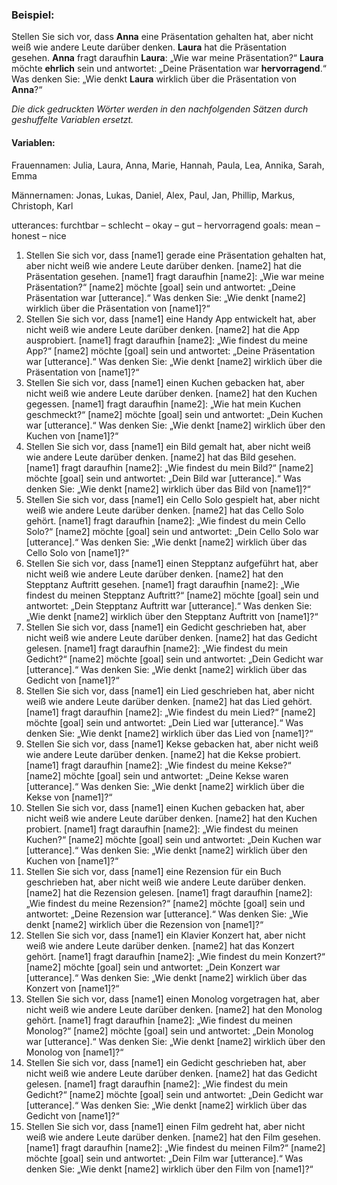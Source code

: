 ### Beispiel:
Stellen Sie sich vor, dass **Anna** eine Präsentation gehalten hat, aber nicht weiß wie andere Leute darüber denken. **Laura** hat die Präsentation gesehen. **Anna** fragt daraufhin **Laura**: „Wie war meine Präsentation?“
**Laura** möchte **ehrlich** sein und antwortet: „Deine Präsentation war **hervorragend**.“
Was denken Sie: „Wie denkt **Laura** wirklich über die Präsentation von **Anna**?“

*Die dick gedruckten Wörter werden in den nachfolgenden Sätzen durch geshuffelte Variablen ersetzt.*

#### Variablen:
Frauennamen: Julia, Laura, Anna, Marie, Hannah, Paula, Lea, Annika, Sarah, Emma

Männernamen: Jonas, Lukas, Daniel, Alex, Paul, Jan, Phillip, Markus, Christoph, Karl

utterances: furchtbar – schlecht – okay – gut – hervorragend
goals: mean – honest – nice 


1. Stellen Sie sich vor, dass [name1] gerade eine Präsentation gehalten hat, aber nicht weiß wie andere Leute darüber denken. [name2] hat die Präsentation gesehen. [name1] fragt daraufhin [name2]: „Wie war meine Präsentation?“
[name2] möchte [goal] sein und antwortet: „Deine Präsentation war [utterance].“
Was denken Sie: „Wie denkt [name2] wirklich über die Präsentation von [name1]?“
2. Stellen Sie sich vor, dass [name1] eine Handy App entwickelt hat, aber nicht weiß wie andere Leute darüber denken. [name2] hat die App ausprobiert. [name1] fragt daraufhin [name2]: „Wie findest du meine App?“
[name2] möchte [goal] sein und antwortet: „Deine Präsentation war [utterance].“
Was denken Sie: „Wie denkt [name2] wirklich über die Präsentation von [name1]?“
3. Stellen Sie sich vor, dass [name1] einen Kuchen gebacken hat, aber nicht weiß wie andere Leute darüber denken. [name2] hat den Kuchen gegessen. [name1] fragt daraufhin [name2]: „Wie hat mein Kuchen geschmeckt?“
[name2] möchte [goal] sein und antwortet: „Dein Kuchen war [utterance].“
Was denken Sie: „Wie denkt [name2] wirklich über den Kuchen von [name1]?“
4. Stellen Sie sich vor, dass [name1] ein Bild gemalt hat, aber nicht weiß wie andere Leute darüber denken. [name2] hat das Bild gesehen. [name1] fragt daraufhin [name2]: „Wie findest du mein Bild?“
[name2] möchte [goal] sein und antwortet: „Dein Bild war [utterance].“
Was denken Sie: „Wie denkt [name2] wirklich über das Bild von [name1]?“
5. Stellen Sie sich vor, dass [name1] ein Cello Solo gespielt hat, aber nicht weiß wie andere Leute darüber denken. [name2] hat das Cello Solo gehört. [name1] fragt daraufhin [name2]: „Wie findest du mein Cello Solo?“
[name2] möchte [goal] sein und antwortet: „Dein Cello Solo war [utterance].“
Was denken Sie: „Wie denkt [name2] wirklich über das Cello Solo von [name1]?“
6. Stellen Sie sich vor, dass [name1] einen Stepptanz aufgeführt hat, aber nicht weiß wie andere Leute darüber denken. [name2] hat den Stepptanz Auftritt gesehen. [name1] fragt daraufhin [name2]: „Wie findest du meinen Stepptanz Auftritt?“
[name2] möchte [goal] sein und antwortet: „Dein Stepptanz Auftritt war [utterance].“
Was denken Sie: „Wie denkt [name2] wirklich über den Stepptanz Auftritt von [name1]?“
7. Stellen Sie sich vor, dass [name1] ein Gedicht geschrieben hat, aber nicht weiß wie andere Leute darüber denken. [name2] hat das Gedicht gelesen. [name1] fragt daraufhin [name2]: „Wie findest du mein Gedicht?“
[name2] möchte [goal] sein und antwortet: „Dein Gedicht war [utterance].“
Was denken Sie: „Wie denkt [name2] wirklich über das Gedicht von [name1]?“
8. Stellen Sie sich vor, dass [name1] ein Lied geschrieben hat, aber nicht weiß wie andere Leute darüber denken. [name2] hat das Lied gehört. [name1] fragt daraufhin [name2]: „Wie findest du mein Lied?“
[name2] möchte [goal] sein und antwortet: „Dein Lied war [utterance].“
Was denken Sie: „Wie denkt [name2] wirklich über das Lied von [name1]?“
9. Stellen Sie sich vor, dass [name1] Kekse gebacken hat, aber nicht weiß wie andere Leute darüber denken. [name2] hat die Kekse probiert. [name1] fragt daraufhin [name2]: „Wie findest du meine Kekse?“
[name2] möchte [goal] sein und antwortet: „Deine Kekse waren [utterance].“
Was denken Sie: „Wie denkt [name2] wirklich über die Kekse von [name1]?“
10. Stellen Sie sich vor, dass [name1] einen Kuchen gebacken hat, aber nicht weiß wie andere Leute darüber denken. [name2] hat den Kuchen probiert. [name1] fragt daraufhin [name2]: „Wie findest du meinen Kuchen?“
[name2] möchte [goal] sein und antwortet: „Dein Kuchen war [utterance].“
Was denken Sie: „Wie denkt [name2] wirklich über den Kuchen von [name1]?“
11. Stellen Sie sich vor, dass [name1] eine Rezension für ein Buch geschrieben hat, aber nicht weiß wie andere Leute darüber denken. [name2] hat die Rezension gelesen. [name1] fragt daraufhin [name2]: „Wie findest du meine Rezension?“
[name2] möchte [goal] sein und antwortet: „Deine Rezension war [utterance].“
Was denken Sie: „Wie denkt [name2] wirklich über die Rezension von [name1]?“
12. Stellen Sie sich vor, dass [name1] ein Klavier Konzert hat, aber nicht weiß wie andere Leute darüber denken. [name2] hat das Konzert gehört. [name1] fragt daraufhin [name2]: „Wie findest du mein Konzert?“
[name2] möchte [goal] sein und antwortet: „Dein Konzert war [utterance].“
Was denken Sie: „Wie denkt [name2] wirklich über das Konzert von [name1]?“
13. Stellen Sie sich vor, dass [name1] einen Monolog vorgetragen hat, aber nicht weiß wie andere Leute darüber denken. [name2] hat den Monolog gehört. [name1] fragt daraufhin [name2]: „Wie findest du meinen Monolog?“
[name2] möchte [goal] sein und antwortet: „Dein Monolog war [utterance].“
Was denken Sie: „Wie denkt [name2] wirklich über den Monolog von [name1]?“
14. Stellen Sie sich vor, dass [name1] ein Gedicht geschrieben hat, aber nicht weiß wie andere Leute darüber denken. [name2] hat das Gedicht gelesen. [name1] fragt daraufhin [name2]: „Wie findest du mein Gedicht?“
[name2] möchte [goal] sein und antwortet: „Dein Gedicht war [utterance].“
Was denken Sie: „Wie denkt [name2] wirklich über das Gedicht von [name1]?“
15. Stellen Sie sich vor, dass [name1] einen Film gedreht hat, aber nicht weiß wie andere Leute darüber denken. [name2] hat den Film gesehen. [name1] fragt daraufhin [name2]: „Wie findest du meinen Film?“
[name2] möchte [goal] sein und antwortet: „Dein Film war [utterance].“
Was denken Sie: „Wie denkt [name2] wirklich über den Film von [name1]?“









